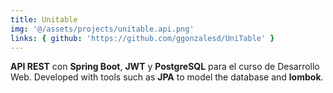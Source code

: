 ```yaml
---
title: Unitable
img: '@/assets/projects/unitable.api.png'
links: { github: 'https://github.com/ggonzalesd/UniTable' }
---
```


**API REST** con **Spring Boot**, **JWT** y **PostgreSQL** para el curso de Desarrollo Web.
Developed with tools such as **JPA** to model the database and **lombok**.
